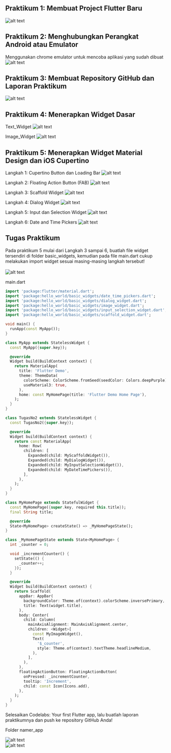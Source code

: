 ## Praktikum 1: Membuat Project Flutter Baru
![alt text](images/image.png)

## Praktikum 2: Menghubungkan Perangkat Android atau Emulator
Menggunakan chrome emulator untuk mencoba aplikasi yang sudah dibuat 
![alt text](images/image1.png)

## Praktikum 3: Membuat Repository GitHub dan Laporan Praktikum
![alt text](images/image2.png)

## Praktikum 4: Menerapkan Widget Dasar
Text_Widget
![alt text](images/image3.png)

Image_Widget
![alt text](images/image4.png)

## Praktikum 5: Menerapkan Widget Material Design dan iOS Cupertino
Langkah 1: Cupertino Button dan Loading Bar
![alt text](images/image5.png)

Langkah 2: Floating Action Button (FAB)
![alt text](images/image6.png)

Langkah 3: Scaffold Widget
![alt text](iamges/image7.png)

Langkah 4: Dialog Widget
![alt text](images/image8.png)

Langkah 5: Input dan Selection Widget
![alt text](images/image9.png)

Langkah 6: Date and Time Pickers
![alt text](images/image10.png)


## Tugas Praktikum
Pada praktikum 5 mulai dari Langkah 3 sampai 6, buatlah file widget tersendiri di folder basic_widgets, kemudian pada file main.dart cukup melakukan import widget sesuai masing-masing langkah tersebut!<br><br>
![alt text](images/image11.png)

main.dart
```dart
import 'package:flutter/material.dart';
import 'package:hello_world/basic_widgets/date_time_pickers.dart';
import 'package:hello_world/basic_widgets/dialog_widget.dart';
import 'package:hello_world/basic_widgets/image_widget.dart';
import 'package:hello_world/basic_widgets/input_selection_widget.dart';
import 'package:hello_world/basic_widgets/scaffold_widget.dart';

void main() {
  runApp(const MyApp());
}

class MyApp extends StatelessWidget {
  const MyApp({super.key});

  @override
  Widget build(BuildContext context) {
    return MaterialApp(
      title: 'Flutter Demo',
      theme: ThemeData(
        colorScheme: ColorScheme.fromSeed(seedColor: Colors.deepPurple),
        useMaterial3: true,
      ),
      home: const MyHomePage(title: 'Flutter Demo Home Page'),
    );
  }
}

class TugasNo2 extends StatelessWidget {
  const TugasNo2({super.key});

  @override
  Widget build(BuildContext context) {
    return const MaterialApp(
      home: Row(
        children: [
          Expanded(child: MyScaffoldWidget()),
          Expanded(child: MyDialogWidget()),
          Expanded(child: MyInputSelectionWidget()),
          Expanded(child: MyDateTimePickers()),
        ],
      ),
    );
  }
}

class MyHomePage extends StatefulWidget {
  const MyHomePage({super.key, required this.title});
  final String title;

  @override
  State<MyHomePage> createState() => _MyHomePageState();
}

class _MyHomePageState extends State<MyHomePage> {
  int _counter = 0;

  void _incrementCounter() {
    setState(() {
      _counter++;
    });
  }

  @override
  Widget build(BuildContext context) {
    return Scaffold(
      appBar: AppBar(
        backgroundColor: Theme.of(context).colorScheme.inversePrimary,
        title: Text(widget.title),
      ),
      body: Center(
        child: Column(
          mainAxisAlignment: MainAxisAlignment.center,
          children: <Widget>[
            const MyImageWidget(),
            Text(
              '$_counter',
              style: Theme.of(context).textTheme.headlineMedium,
            ),
          ],
        ),
      ),
      floatingActionButton: FloatingActionButton(
        onPressed: _incrementCounter,
        tooltip: 'Increment',
        child: const Icon(Icons.add),
      ),
    );
  }
}
```

Selesaikan Codelabs: Your first Flutter app, lalu buatlah laporan praktikumnya dan push ke repository GitHub Anda!<Br>

Folder namer_app

![alt text](images/image12.png)<br>
![alt text](images/image13.png)
